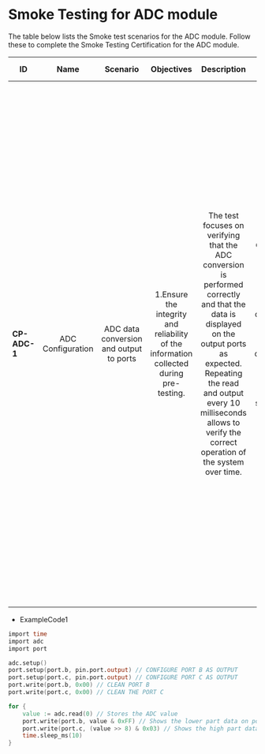 # Smoke Testing for ADC module

The table below lists the Smoke test scenarios for the ADC module. Follow these to complete the Smoke Testing Certification for the ADC module.
  

| ID            | Name              | Scenario                               | Objectives 															                  | Description 																																																													| Gherkin Steps 																																										            	 | Steps    																																																																																																																																																												  | Expected results   																																									| Code Example |
| ------------- | :------:          | :------:                               | :------:   																	   		  | :------:    																																																													| :------:                                                                                                                                                                                               | :------: 																																																																																																																																																										          | :------:           																																									| :------:     |
| **CP-ADC-1**  | ADC Configuration | ADC data conversion and output to ports| 1.Ensure the integrity and reliability of the information collected during pre-testing.| The test focuses on verifying that the ADC conversion is performed correctly and that the data is displayed on the output ports as expected. Repeating the read and output every 10 milliseconds allows to verify the correct operation of the system over time.| **Given** that the ADC and port modules are initialized and configured correctly. <br>**When** the ADC conversion is started. <br>**Then**, the ADC reading is stored and displayed on the output port.| Step 1: Initial configuration of the ADC and port modules. <br>Configure the ADC and ports B and C as outputs. <br>Clear ports B and C. <br>Step 2: Start ADC conversion. <br>Start ADC reading. <br>Store the value of the reading in the variable ""value"". <br>Step 3: Display the data on the output ports. <br>Write to port B the value of the lower part of ""value"". <br>Write to port C the value of the high part of ""value"". <br>Wait 10 milliseconds before repeating the process. <br>These steps describe in detail the actions to be performed in the proposed scenario, from initial setup to displaying the data on the output ports. | 1.Correct ADC Configuration. <br>2.Reliable ADC Readings. <br>3.Accurate Data Display on Output Port. <br>4.Continuous and Timely Data Acquisition. <br>5.Overall System Stability. | ExampleCode1 |


-   ExampleCode1
```v
import time
import adc
import port

adc.setup() 
port.setup(port.b, pin.port.output) // CONFIGURE PORT B AS OUTPUT
port.setup(port.c, pin.port.output) // CONFIGURE PORT C AS OUTPUT
port.write(port.b, 0x00) // CLEAN PORT B
port.write(port.c, 0x00) // CLEAN THE PORT C

for {
	value := adc.read(0) // Stores the ADC value
	port.write(port.b, value & 0xFF) // Shows the lower part data on port B
	port.write(port.c, (value >> 8) & 0x03) // Shows the high part data on port C
	time.sleep_ms(10)
}
```